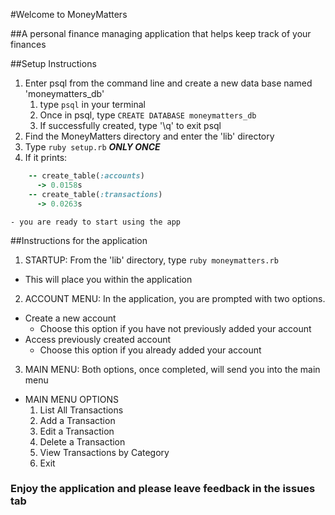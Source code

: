 #Welcome to MoneyMatters

##A personal finance managing application that helps keep track of your finances

##Setup Instructions
1. Enter psql from the command line and create a new data base named 'moneymatters_db'
	1. type `psql` in your terminal
	2. Once in psql, type `CREATE DATABASE moneymatters_db`
	3. If successfully created, type '\q' to exit psql
2. Find the MoneyMatters directory and enter the 'lib' directory
3. Type `ruby setup.rb` ***ONLY ONCE***
4. If it prints: 
```ruby 
	-- create_table(:accounts)
	  -> 0.0158s
	-- create_table(:transactions)
	  -> 0.0263s
```

	- you are ready to start using the app

##Instructions for the application
1. STARTUP: From the 'lib' directory, type `ruby moneymatters.rb` 
  * This will place you within the application
2. ACCOUNT MENU: In the application, you are prompted with two options.
  * Create a new account
    - Choose this option if you have not previously added your account
  * Access previously created account
    - Choose this option if you already added your account
3. MAIN MENU: Both options, once completed, will send you into the main menu
  * MAIN MENU OPTIONS
	1. List All Transactions
	2. Add a Transaction
	3. Edit a Transaction
	4. Delete a Transaction
	5. View Transactions by Category
	6. Exit

### Enjoy the application and please leave feedback in the issues tab 

